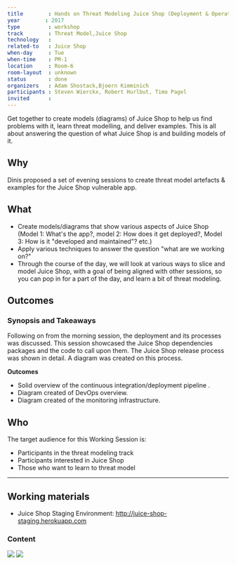 ```yaml
---
title        : Hands on Threat Modeling Juice Shop (Deployment & Operations)
year		: 2017
type         : workshop
track        : Threat Model,Juice Shop
technology   :
related-to   : Juice Shop
when-day     : Tue
when-time    : PM-1
location     : Room-6
room-layout  : unknown
status       : done
organizers   : Adam Shostack,Bjoern Kimminich
participants : Steven Wierckx, Robert Hurlbut, Timo Pagel
invited      :
---
```


Get together to create models (diagrams) of Juice Shop to help us find problems with it, learn threat modelling, and deliver examples.  This is all about answering the question of what Juice Shop is and building models of it.

## Why

Dinis proposed a set of evening sessions to create threat model artefacts & examples for the Juice Shop vulnerable app.

## What

- Create models/diagrams that show various aspects of Juice Shop (Model 1: What's the app?, model 2: How does it get deployed?, Model 3: How is it "developed and maintained"? etc.) 
- Apply various techniques to answer the question "what are we working on?"
- Through the course of the day, we will look at various ways to slice and model Juice Shop, with a goal of being aligned with other sessions, so you can pop in for a part of the day, and learn a bit of threat modeling.

## Outcomes

### Synopsis and Takeaways

Following on from the morning session, the deployment and its processes was discussed. This session showcased the Juice Shop dependencies packages and the code to call upon them. The Juice Shop release process was shown in detail. A diagram was created on this process.  

**Outcomes**

- Solid overview of the continuous integration/deployment pipeline .
- Diagram created of DevOps overview.
- Diagram created of the monitoring infrastructure.

## Who

The target audience for this Working Session is:

- Participants in the threat modeling track
- Participants interested in Juice Shop
- Those who want to learn to threat model

--- 

## Working materials

* Juice Shop Staging Environment: <http://juice-shop-staging.herokuapp.com>

### Content

[![](https://raw.githubusercontent.com/OWASP/owasp-summit-2017/master/Working-Sessions/Threat-Model/whiteboard-photos/PM-1-Picture-1.jpg)](https://raw.githubusercontent.com/OWASP/owasp-summit-2017/master/Working-Sessions/Threat-Model/whiteboard-photos/PM-1-Picture-1.jpg)
[![](https://raw.githubusercontent.com/OWASP/owasp-summit-2017/master/Working-Sessions/Threat-Model/whiteboard-photos/PM-1-Picture-2.jpg)](https://raw.githubusercontent.com/OWASP/owasp-summit-2017/master/Working-Sessions/Threat-Model/whiteboard-photos/PM-1-Picture-2.jpg)
